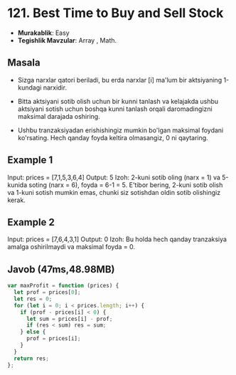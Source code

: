 # 121. Best Time to Buy and Sell Stock

- **Murakablik**: Easy
- **Tegishlik Mavzular**: Array , Math.

## Masala

- Sizga narxlar qatori beriladi, bu erda narxlar [i] ma'lum bir aktsiyaning 1-kundagi narxidir.

- Bitta aktsiyani sotib olish uchun bir kunni tanlash va kelajakda ushbu aktsiyani sotish uchun boshqa kunni tanlash orqali daromadingizni maksimal darajada oshiring.

- Ushbu tranzaksiyadan erishishingiz mumkin bo'lgan maksimal foydani ko'rsating. Hech qanday foyda keltira olmasangiz, 0 ni qaytaring.

## Example 1

Input: prices = [7,1,5,3,6,4]
Output: 5
Izoh: 2-kuni sotib oling (narx = 1) va 5-kunida soting (narx = 6), foyda = 6-1 = 5.
E'tibor bering, 2-kuni sotib olish va 1-kuni sotish mumkin emas, chunki siz sotishdan oldin sotib olishingiz kerak.

## Example 2

Input: prices = [7,6,4,3,1]
Output: 0
Izoh: Bu holda hech qanday tranzaksiya amalga oshirilmaydi va maksimal foyda = 0.

## Javob (47ms,48.98MB)

```javascript
var maxProfit = function (prices) {
  let prof = prices[0];
  let res = 0;
  for (let i = 0; i < prices.length; i++) {
    if (prof - prices[i] < 0) {
      let sum = prices[i] - prof;
      if (res < sum) res = sum;
    } else {
      prof = prices[i];
    }
  }
  return res;
};
```
